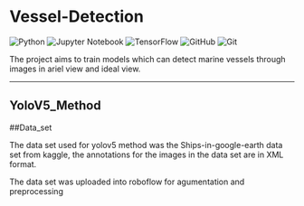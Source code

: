 # Vessel-Detection 
![Python](https://img.shields.io/badge/python-3670A0?style=for-the-badge&logo=python&logoColor=ffdd54) ![Jupyter Notebook](https://img.shields.io/badge/jupyter-%23FA0F00.svg?style=for-the-badge&logo=jupyter&logoColor=white) ![TensorFlow](https://img.shields.io/badge/TensorFlow-%23FF6F00.svg?style=for-the-badge&logo=TensorFlow&logoColor=white) ![GitHub](https://img.shields.io/badge/github-%23121011.svg?style=for-the-badge&logo=github&logoColor=white) ![Git](https://img.shields.io/badge/git-%23F05033.svg?style=for-the-badge&logo=git&logoColor=white)


The project aims to train models which can detect marine vessels through images in ariel view and ideal view.

_______
## YoloV5_Method

##Data_set

The data set used for yolov5 method was the Ships-in-google-earth data set from kaggle, the annotations for the images in the data set are in XML format.

The data set was uploaded into roboflow for agumentation and preprocessing 
